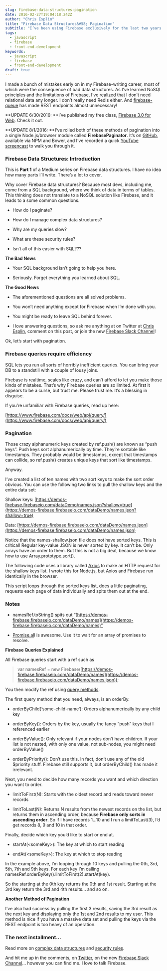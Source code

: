 ```yaml
---
slug: firebase-data-structures-pagination
date: 2016-02-27T19:04:18.242Z
author: "Chris Esplin"
title: "Firebase Data Structures&#58; Pagination"
subtitle: "I’ve been using Firebase exclusively for the last two years. Yeah yeah, I’ve got an elasticsearch cluster, and Redis caches some of my data, but Firebase is my one source of truth."
tags:
  - javascript
  - firebase
  - front-end-development
keywords:
  - javascript
  - firebase
  - front-end-development
draft: true
---
```


I made a bunch of mistakes early on in my Firebase-writing career, most of which were the consequence of bad data structures. As I’ve learned NoSQL principles and the limitations of Firebase, I’ve realized that I don’t need relational data any longer. I don’t really need Redis either. And [firebase-queue](https://github.com/firebase/firebase-queue) has made REST endpoints almost unnecessary!

**UPDATE 6/30/2016: **I’ve published my free class, [Firebase 3.0 for Web](https://t.co/3eNdfsMtfu). Check it out.

**UPDATE 8/1/2016: **I’ve rolled both of these methods of pagination into a single Node.js/browser module called **FirebasePaginator**. It’s on [GitHub](https://github.com/deltaepsilon/firebase-paginator), available via NPM and Bower, and I’ve recorded a quick [YouTube screencast](https://youtu.be/CH9ptm4NeTw) to walk you through it.

### Firebase Data Structures: Introduction

This is **Part 1** of a Medium series on Firebase data structures. I have no idea how many parts I’ll write. There’s a lot to cover.

Why cover Firebase data structures? Because most devs, including me, come from a SQL background, where we think of data in terms of tables. This thinking does not translate to a NoSQL solution like Firebase, and it leads to a some common questions.

* How do I paginate?

* How do I manage complex data structures?

* Why are my queries slow?

* What are these security rules?

* Isn’t all of this easier with SQL???

**The Bad News**

* Your SQL background isn’t going to help you here.

* Seriously. Forget everything you learned about SQL.

**The Good News**

* The aforementioned questions are all solved problems.

* You won’t need anything except for Firebase when I’m done with you.

* You might be ready to leave SQL behind forever.

* I love answering questions, so ask me anything at on Twitter at [Chris Esplin](https://twitter.com/ChrisEsplin), comment on this post, or join the new [Firebase Slack Channel](https://firebase-community.appspot.com/)!

Ok, let’s start with pagination.

### Firebase queries require efficiency

SQL lets you run all sorts of horribly inefficient queries. You can bring your DB to a standstill with a couple of lousy joins.

Firebase is realtime, scales like crazy, and can’t afford to let you make those kinds of mistakes. That’s why Firebase queries are so limited. At first it appears to be a curse, but trust me. Please trust me. It’s a blessing in disguise.

If you’re unfamiliar with Firebase queries, read up here:

[https://www.firebase.com/docs/web/api/query/](https://www.firebase.com/docs/web/api/query/)

### **Pagination**

Those crazy alphanumeric keys created by ref.push() are known as “push keys”. Push keys sort alphanumerically by time. They’re sortable like timestamps. They probably would be timestamps, except that timestamps can collide, so ref.push() creates unique keys that sort like timestamps.

Anyway.

I’ve created a list of ten names with two sort keys to make the sort order obvious. You can use the following two links to pull the shallow keys and the entire data set:

Shallow keys: [https://demos-firebase.firebaseio.com/dataDemo/names.json?shallow=true](https://demos-firebase.firebaseio.com/dataDemo/names.json?shallow=true)

Data: [https://demos-firebase.firebaseio.com/dataDemo/names.json](https://demos-firebase.firebaseio.com/dataDemo/names.json)


Notice that the names-shallow.json file does not have sorted keys. This is critical! Regular key-value JSON is never sorted by key. It can’t be. Only arrays have an order to them. But this is not a big deal, because we know how to use [Array.prototype.sort()](https://developer.mozilla.org/en-US/docs/Web/JavaScript/Reference/Global_Objects/Array/sort).

The following code uses a library called [Axios](https://github.com/mzabriskie/axios) to make an HTTP request for the shallow keys list. I wrote this for Node.js, but Axios and Firebase run identically in the browser.

This script loops through the sorted keys list, does a little paginating, requests each page of data individually and spits them out at the end.


### Notes

* namesRef.toString() spits out “[https://demos-firebase.firebaseio.com/dataDemo/names](https://demos-firebase.firebaseio.com/dataDemo/names)”

* [Promise.al](https://developer.mozilla.org/en-US/docs/Web/JavaScript/Reference/Global_Objects/Promise/all)l is awesome. Use it to wait for an array of promises to resolve.

**Firebase Queries Explained**

All Firebase queries start with a ref such as
> var namesRef = new Firebase([https://demos-firebase.firebaseio.com/dataDemo/names](https://demos-firebase.firebaseio.com/dataDemo/names.json));

You then modify the ref using [query methods](https://www.firebase.com/docs/web/api/query/).

The first query method that you need, always, is an orderBy.

* orderByChild(‘some-child-name’): Orders alphanumerically by any child key

* orderByKey(): Orders by the key, usually the fancy “push” keys that I referenced earlier

* orderByValue(): Only relevant if your nodes don’t have children. If your list is not nested, with only one value, not sub-nodes, you might need orderByValue()

* orderByPriority(): Don’t use this. In fact, don’t use any of the old $priority stuff. Firebase still supports it, but orderByChild() has made it irrelevant.

Next, you need to decide how many records you want and which direction you want to order.

* limitToFirst(N): Starts with the oldest record and reads toward newer records

* limitToLast(N): Returns N results from the newest records on the list, but returns them in ascending order, because **Firebase only sorts in ascending order**. So if I have records 1...10 and I run a limitToLast(3), I’d get records 8, 9 and 10 in that order.

Finally, decide which key you’d like to start or end at.

* startAt(&lt;someKey&gt;): The key at which to start reading

* endAt(&lt;someKey&gt;): The key at which to stop reading

In the example above, I’m looping through 10 keys and pulling the 0th, 3rd, 5th, 7th and 9th keys. For each key I’m calling namesRef.orderByKey().limitToFirst(2).startAt(key).

So the starting at the 0th key returns the 0th and 1st result. Starting at the 3rd key return the 3rd and 4th results… and so on.

**Another Method of Pagination**

I’ve also had success by pulling the first 3 results, saving the 3rd result as the next key and displaying only the 1st and 2nd results to my user. This method is nice if you have a massive data set and pulling the keys via the REST endpoint is too heavy of an operation.

### The next installment…

Read more on [complex data structures](https://medium.com/@ChrisEsplin/firebase-data-structures-complex-data-eb76b5a31124#.mspt07nvr) and [security rules](https://medium.com/@ChrisEsplin/firebase-data-structures-security-rules-72fd4ad91f0d#.iy6r58c44).

And hit me up in the comments, on [Twitter](http://twitter.com/chrisesplin), on the new [Firebase Slack Channel](https://firebase-community.appspot.com/)… however you can find me. I love to talk Firebase.